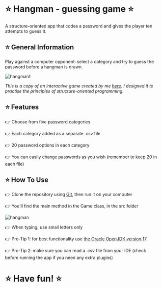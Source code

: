 # :star: Hangman - guessing game :star: 
A structure-oriented app that codes a password and gives the player ten attempts to guess it.  


## :star: General Information

Play against a computer opponent: select a category and try to guess the password before a hangman is drawn.  

![hangman1](https://github.com/AgnieszkaAureliaMarczak/Hangman/assets/139965402/26dfcc97-17cc-4b32-b908-f61445c0fb1a)  

*This is a copy of an interactive game created by me [here](https://github.com/AgnieszkaAureliaMarczak/Podstawy/blob/master/src/metody/Wisielec.java). 
I designed it to practise the principles of structure-oriented programming.*  

## :star: Features
:point_right: Choose from five password categories  

:point_right: Each category added as a separate .csv file  

:point_right: 20 password options in each category  

:point_right: You can easily change passwords as you wish (remember to keep 20 in each file)  


## :star: How To Use
:point_right: Clone the repository using [Git](https://git-scm.com/), then run it on your computer  

:point_right: You'll find the main method in the Game class, in the src folder  

![hangman](https://github.com/AgnieszkaAureliaMarczak/Hangman/assets/139965402/2edcd77d-7e4a-4759-af4d-b841ab4fc866)  

:point_right: When typing, use small letters only  

:point_right: Pro-Tip 1: for best functionality use [the Oracle OpenJDK version 17](https://www.oracle.com/pl/java/technologies/downloads/#java17)  

:point_right: Pro-Tip 2: make sure you can read a .csv file from your IDE (check before running the app if you need any extra plugins)  

# :star: Have fun! :star:
